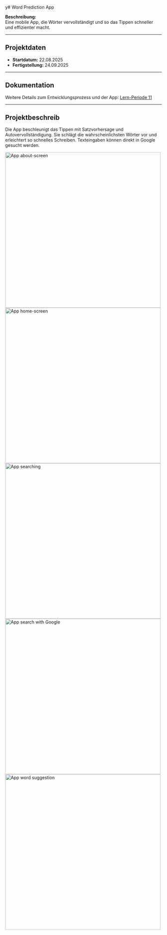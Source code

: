 y# Word Prediction App

**Beschreibung:**  
Eine mobile App, die Wörter  vervollständigt und so das Tippen schneller und effizienter macht. 

---

## Projektdaten

- **Startdatum:** 22.08.2025  
- **Fertigstellung:** 24.09.2025

---

## Dokumentation
Weitere Details zum Entwicklungsprozess und der App: [Lern-Periode 11](https://github.com/Fynn8962/Lern-Periode-11)

---

## Projektbeschreib

Die App beschleunigt das Tippen mit Satzvorhersage und Autovervollständigung. Sie schlägt die wahrscheinlichsten Wörter vor und erleichtert so schnelles Schreiben. Texteingaben können direkt in Google gesucht werden.

<img src="https://github.com/Fynn8962/Lern-Periode-11/blob/main/images/word_prediction_about.jpg" alt="App about-screen" width="500" >
<img src="https://github.com/Fynn8962/Lern-Periode-11/blob/main/images/word_prediction_home.jpg" alt="App home-screen" width="500" >
<img src="https://github.com/Fynn8962/Lern-Periode-11/blob/main/images/word_prediction_search.jpg" alt="App searching" width="500" >
<img src="https://github.com/Fynn8962/Lern-Periode-11/blob/main/images/word_prediction_search_google.jpg" alt="App search with Google" width="500" >
<img src="https://github.com/Fynn8962/Lern-Periode-11/blob/main/images/word_prediction_suggestion.jpg" alt="App word suggestion" width="500" >



